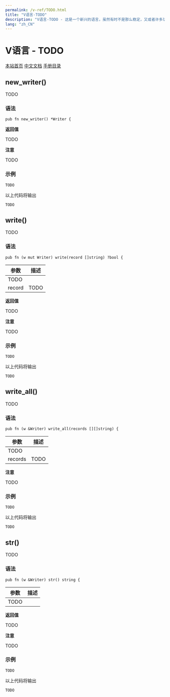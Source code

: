```yaml
---
permalink: /v-ref/TODO.html
title: "V语言-TODO"
description: "V语言-TODO - 这是一个新兴的语言，虽然有时不是那么稳定，又或者许多功能还在实现途中，但是你不得不相信开源社区的强大！它来了，它改变着！ —— V lang"
lang: "zh_CN"
---
```

# V语言 - TODO

[本站首页](/)
[中文文档](/docs.html)
[手册目录](/menu/v.html)

## new_writer()

TODO

### 语法

```
pub fn new_writer() *Writer {
```

**返回值**

TODO

**注意**

TODO

### 示例

```
TODO
```

以上代码将输出

```
TODO
```

## write()

TODO

### 语法

```
pub fn (w mut Writer) write(record []string) ?bool {
```

参数|描述
---|---
 |TODO
record|TODO

**返回值**

TODO

**注意**

TODO

### 示例

```
TODO
```

以上代码将输出

```
TODO
```

## write_all()

TODO

### 语法

```
pub fn (w &Writer) write_all(records [][]string) {
```

参数|描述
---|---
 |TODO
records|TODO

**注意**

TODO

### 示例

```
TODO
```

以上代码将输出

```
TODO
```

## str()

TODO

### 语法

```
pub fn (w &Writer) str() string {
```

参数|描述
---|---
 |TODO

**返回值**

TODO

**注意**

TODO

### 示例

```
TODO
```

以上代码将输出

```
TODO
```
<script src="/script.js"></script>